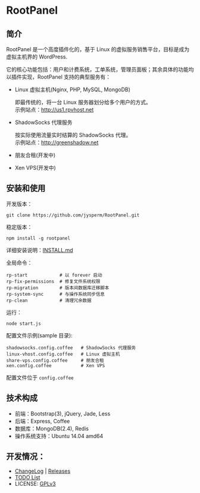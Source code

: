 # RootPanel
## 简介
RootPanel 是一个高度插件化的，基于 Linux 的虚拟服务销售平台，目标是成为虚拟主机界的 WordPress.

它的核心功能包括：用户和计费系统，工单系统，管理员面板；其余具体的功能均以插件实现，RootPanel 支持的典型服务有：

* Linux 虚拟主机(Nginx, PHP, MySQL, MongoDB)

    即最传统的，将一台 Linux 服务器划分给多个用户的方式。  
    示例站点：<http://us1.rpvhost.net>

* ShadowSocks 代理服务

    按实际使用流量实时结算的 ShadowSocks 代理。  
    示例站点：<http://greenshadow.net>

* 朋友合租(开发中)
* Xen VPS(开发中)

## 安装和使用

开发版本：

    git clone https://github.com/jysperm/RootPanel.git

稳定版本：

    npm install -g rootpanel

详细安装说明：[INSTALL.md](https://github.com/jysperm/RootPanel/blob/master/INSTALL.md)

全局命令：

    rp-start            # 以 forever 启动
    rp-fix-permissions  # 修复文件系统权限
    rp-migration        # 版本间数据库迁移脚本
    rp-system-sync      # 与操作系统同步信息
    rp-clean            # 清理冗余数据

运行：

    node start.js

配置文件示例(sample 目录):

    shadowsocks.config.coffee   # ShadowSocks 代理服务
    linux-vhost.config.coffee   # Linux 虚拟主机
    share-vps.config.coffee     # 朋友合租
    xen.config.coffee           # Xen VPS

配置文件位于 `config.coffee`

## 技术构成

* 前端：Bootstrap(3), jQuery, Jade, Less
* 后端：Express, Coffee
* 数据库：MongoDB(2.4), Redis
* 操作系统支持：Ubuntu 14.04 amd64

## 开发情况：

* [ChangeLog](https://github.com/jysperm/RootPanel/blob/master/CHANGELOG.md) | [Releases](https://github.com/jysperm/RootPanel/releases)
* [TODO List](https://github.com/jysperm/RootPanel/labels/TODO)
* LICENSE: [GPLv3](https://github.com/jysperm/RootPanel/blob/master/LICENSE)

